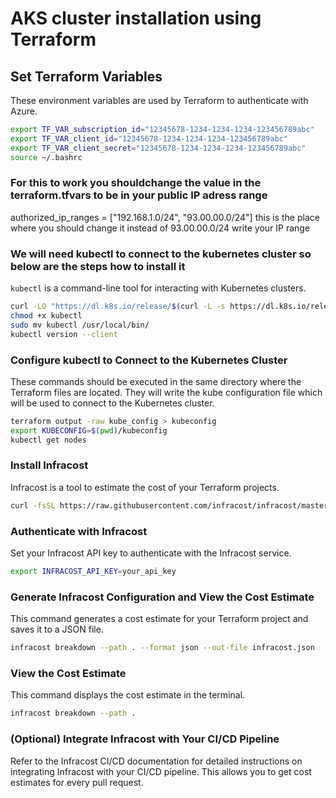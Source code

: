 # AKS cluster installation using Terraform

## Set Terraform Variables

These environment variables are used by Terraform to authenticate with Azure.

```bash
export TF_VAR_subscription_id="12345678-1234-1234-1234-123456789abc"
export TF_VAR_client_id="12345678-1234-1234-1234-123456789abc"
export TF_VAR_client_secret="12345678-1234-1234-1234-123456789abc"
source ~/.bashrc
```
### For this to work you shouldchange the value in the terraform.tfvars to be in your public IP adress range
authorized_ip_ranges = ["192.168.1.0/24", "93.00.00.0/24"] this is the place where you should change it
instead of 93.00.00.0/24 write your IP range


### We will need kubectl to connect to the kubernetes cluster so below are the steps how to install it

`kubectl` is a command-line tool for interacting with Kubernetes clusters.

```bash
curl -LO "https://dl.k8s.io/release/$(curl -L -s https://dl.k8s.io/release/stable.txt)/bin/linux/amd64/kubectl"
chmod +x kubectl
sudo mv kubectl /usr/local/bin/
kubectl version --client
```

### Configure kubectl to Connect to the Kubernetes Cluster

These commands should be executed in the same directory where the Terraform files are located. They will write the kube configuration file which will be used to connect to the Kubernetes cluster.

```bash
terraform output -raw kube_config > kubeconfig
export KUBECONFIG=$(pwd)/kubeconfig
kubectl get nodes
```

### Install Infracost

Infracost is a tool to estimate the cost of your Terraform projects.

```bash
curl -fsSL https://raw.githubusercontent.com/infracost/infracost/master/scripts/install.sh | sh
```

### Authenticate with Infracost

Set your Infracost API key to authenticate with the Infracost service.

```bash
export INFRACOST_API_KEY=your_api_key
```

### Generate Infracost Configuration and View the Cost Estimate

This command generates a cost estimate for your Terraform project and saves it to a JSON file.

```bash
infracost breakdown --path . --format json --out-file infracost.json
```

### View the Cost Estimate

This command displays the cost estimate in the terminal.

```bash
infracost breakdown --path .
```

### (Optional) Integrate Infracost with Your CI/CD Pipeline

Refer to the Infracost CI/CD documentation for detailed instructions on integrating Infracost with your CI/CD pipeline. This allows you to get cost estimates for every pull request.
